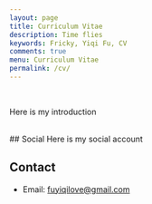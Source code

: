```yaml
---
layout: page
title: Curriculum Vitae
description: Time flies
keywords: Fricky, Yiqi Fu, CV
comments: true
menu: Curriculum Vitae
permalink: /cv/
---
```

<br>

Here is my introduction

</br>
## Social
Here is my social account

## Contact

- Email: fuyiqilove@gmail.com